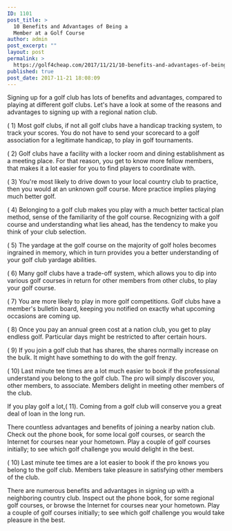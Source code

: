```yaml
---
ID: 1101
post_title: >
  10 Benefits and Advantages of Being a
  Member at a Golf Course
author: admin
post_excerpt: ""
layout: post
permalink: >
  https://golf4cheap.com/2017/11/21/10-benefits-and-advantages-of-being-a-member-at-a-golf-course/
published: true
post_date: 2017-11-21 18:08:09
---
```

Signing up for a golf club has lots of benefits and advantages, compared to playing at different golf clubs. Let's have a look at some of the reasons and advantages to signing up with a regional nation club.

( 1) Most golf clubs, if not all golf clubs have a handicap tracking system, to track your scores. You do not have to send your scorecard to a golf association for a legitimate handicap, to play in golf tournaments.

( 2) Golf clubs have a facility with a locker room and dining establishment as a meeting place. For that reason, you get to know more fellow members, that makes it a lot easier for you to find players to coordinate with.

( 3) You're most likely to drive down to your local country club to practice, then you would at an unknown golf course. More practice implies playing much better golf.

( 4) Belonging to a golf club makes you play with a much better tactical plan method, sense of the familiarity of the golf course. Recognizing with a golf course and understanding what lies ahead, has the tendency to make you think of your club selection.

( 5) The yardage at the golf course on the majority of golf holes becomes ingrained in memory, which in turn provides you a better understanding of your golf club yardage abilities.

( 6) Many golf clubs have a trade-off system, which allows you to dip into various golf courses in return for other members from other clubs, to play your golf course.

( 7) You are more likely to play in more golf competitions. Golf clubs have a member's bulletin board, keeping you notified on exactly what upcoming occasions are coming up.

( 8) Once you pay an annual green cost at a nation club, you get to play endless golf. Particular days might be restricted to after certain hours.

( 9) If you join a golf club that has shares, the shares normally increase on the bulk. It might have something to do with the golf frenzy.

( 10) Last minute tee times are a lot much easier to book if the professional understand you belong to the golf club. The pro will simply discover you, other members, to associate. Members delight in meeting other members of the club.

If you play golf a lot,( 11). Coming from a golf club will conserve you a great deal of loan in the long run.

There countless advantages and benefits of joining a nearby nation club. Check out the phone book, for some local golf courses, or search the Internet for courses near your hometown. Play a couple of golf courses initially; to see which golf challenge you would delight in the best.

( 10) Last minute tee times are a lot easier to book if the pro knows you belong to the golf club. Members take pleasure in satisfying other members of the club.

There are numerous benefits and advantages in signing up with a neighboring country club. Inspect out the phone book, for some regional golf courses, or browse the Internet for courses near your hometown. Play a couple of golf courses initially; to see which golf challenge you would take pleasure in the best.